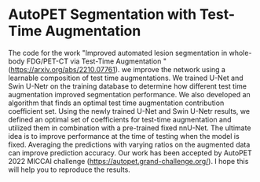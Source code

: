 # AutoPET Segmentation with Test-Time Augmentation

The code for the work "Improved automated lesion segmentation in whole-body FDG/PET-CT via Test-Time Augmentation
"(https://arxiv.org/abs/2210.07761).  we improve the network using a learnable composition of test time augmentations. We trained U-Net and Swin U-Netr on the training database to determine how different test time augmentation improved segmentation performance. We also developed an algorithm that finds an optimal test time augmentation contribution coefficient set. Using the newly trained U-Net and Swin U-Netr results, we defined an optimal set of coefficients for test-time augmentation and utilized them in combination with a pre-trained fixed nnU-Net. The ultimate idea is to improve performance at the time of testing when the model is fixed. Averaging the predictions with varying ratios on the augmented data can improve prediction accuracy. Our work has been accepted by AutoPET 2022 MICCAI challenge (https://autopet.grand-challenge.org/). I hope this will help you to reproduce the results.

